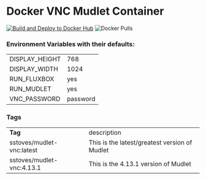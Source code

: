 # Docker VNC Mudlet Container
[![Build and Deploy to Docker Hub](https://github.com/SeanStoves/Docker-Mudlet-VNC/actions/workflows/docker-publish.yml/badge.svg)](https://github.com/SeanStoves/Docker-Mudlet-VNC/actions/workflows/docker-publish.yml)
![Docker Pulls](https://img.shields.io/docker/pulls/sstoves/mudlet-vnc)

### Environment Variables with their defaults:

<table>
   <tr><td>DISPLAY_HEIGHT</td><td>768</td></tr>
   <tr><td>DISPLAY_WIDTH</td><td>1024</td></tr>
   <tr><td>RUN_FLUXBOX</td><td>yes</td></tr>
   <tr><td>RUN_MUDLET</td><td>yes</td></tr>
   <tr><td>VNC_PASSWORD</td><td>password</td></tr>
</table>

### Tags
<table>
   <tr><td><b>Tag</b></td><td>description</td></tr>
   <tr><td>sstoves/mudlet-vnc:latest</td><td>This is the latest/greatest version of Mudlet</td></tr>
   <tr><td>sstoves/mudlet-vnc:4.13.1</td><td>This is the 4.13.1 version of Mudlet</td></tr>
</table>
